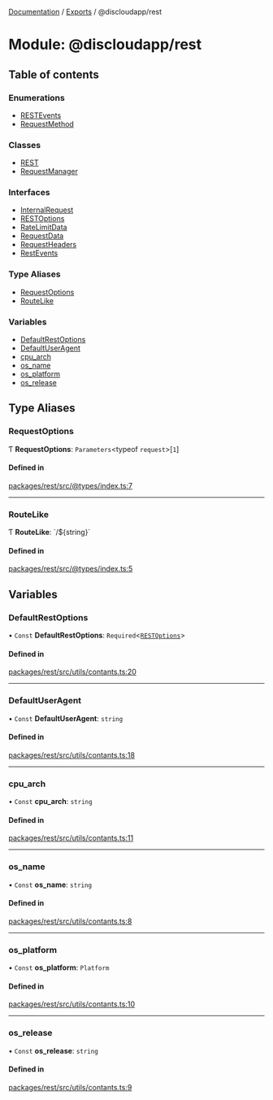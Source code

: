 [Documentation](../README.md) / [Exports](../modules.md) / @discloudapp/rest

# Module: @discloudapp/rest

## Table of contents

### Enumerations

- [RESTEvents](../enums/discloudapp_rest.RESTEvents.md)
- [RequestMethod](../enums/discloudapp_rest.RequestMethod.md)

### Classes

- [REST](../classes/discloudapp_rest.REST.md)
- [RequestManager](../classes/discloudapp_rest.RequestManager.md)

### Interfaces

- [InternalRequest](../interfaces/discloudapp_rest.InternalRequest.md)
- [RESTOptions](../interfaces/discloudapp_rest.RESTOptions.md)
- [RateLimitData](../interfaces/discloudapp_rest.RateLimitData.md)
- [RequestData](../interfaces/discloudapp_rest.RequestData.md)
- [RequestHeaders](../interfaces/discloudapp_rest.RequestHeaders.md)
- [RestEvents](../interfaces/discloudapp_rest.RestEvents-1.md)

### Type Aliases

- [RequestOptions](discloudapp_rest.md#requestoptions)
- [RouteLike](discloudapp_rest.md#routelike)

### Variables

- [DefaultRestOptions](discloudapp_rest.md#defaultrestoptions)
- [DefaultUserAgent](discloudapp_rest.md#defaultuseragent)
- [cpu\_arch](discloudapp_rest.md#cpu_arch)
- [os\_name](discloudapp_rest.md#os_name)
- [os\_platform](discloudapp_rest.md#os_platform)
- [os\_release](discloudapp_rest.md#os_release)

## Type Aliases

### RequestOptions

Ƭ **RequestOptions**: `Parameters`<typeof `request`\>[``1``]

#### Defined in

[packages/rest/src/@types/index.ts:7](https://github.com/discloud/discloud.app/blob/bf097cb/packages/rest/src/@types/index.ts#L7)

___

### RouteLike

Ƭ **RouteLike**: \`/${string}\`

#### Defined in

[packages/rest/src/@types/index.ts:5](https://github.com/discloud/discloud.app/blob/bf097cb/packages/rest/src/@types/index.ts#L5)

## Variables

### DefaultRestOptions

• `Const` **DefaultRestOptions**: `Required`<[`RESTOptions`](../interfaces/discloudapp_rest.RESTOptions.md)\>

#### Defined in

[packages/rest/src/utils/contants.ts:20](https://github.com/discloud/discloud.app/blob/bf097cb/packages/rest/src/utils/contants.ts#L20)

___

### DefaultUserAgent

• `Const` **DefaultUserAgent**: `string`

#### Defined in

[packages/rest/src/utils/contants.ts:18](https://github.com/discloud/discloud.app/blob/bf097cb/packages/rest/src/utils/contants.ts#L18)

___

### cpu\_arch

• `Const` **cpu\_arch**: `string`

#### Defined in

[packages/rest/src/utils/contants.ts:11](https://github.com/discloud/discloud.app/blob/bf097cb/packages/rest/src/utils/contants.ts#L11)

___

### os\_name

• `Const` **os\_name**: `string`

#### Defined in

[packages/rest/src/utils/contants.ts:8](https://github.com/discloud/discloud.app/blob/bf097cb/packages/rest/src/utils/contants.ts#L8)

___

### os\_platform

• `Const` **os\_platform**: `Platform`

#### Defined in

[packages/rest/src/utils/contants.ts:10](https://github.com/discloud/discloud.app/blob/bf097cb/packages/rest/src/utils/contants.ts#L10)

___

### os\_release

• `Const` **os\_release**: `string`

#### Defined in

[packages/rest/src/utils/contants.ts:9](https://github.com/discloud/discloud.app/blob/bf097cb/packages/rest/src/utils/contants.ts#L9)
